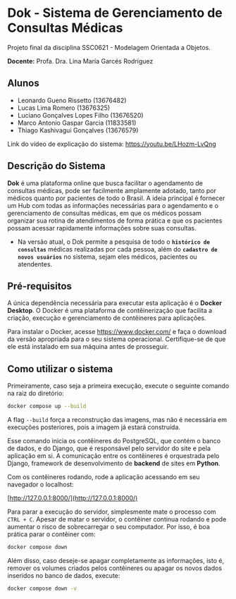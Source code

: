 # Dok - Sistema de Gerenciamento de Consultas Médicas
Projeto final da disciplina SSC0621 - Modelagem Orientada a Objetos.

**Docente:** Profa. Dra. Lina María Garcés Rodríguez

## Alunos 
- Leonardo Gueno Rissetto (13676482)
- Lucas Lima Romero (13676325)
- Luciano Gonçalves Lopes Filho (13676520)
- Marco Antonio Gaspar Garcia (11833581)
- Thiago Kashivagui Gonçalves (13676579)

Link do vídeo de explicação do sistema: https://youtu.be/LHozm-LvQng

## Descrição do Sistema
**Dok** é uma plataforma online que busca facilitar o agendamento de consultas médicas, pode ser facilmente amplamente adotado, tanto por médicos quanto por pacientes de todo o Brasil. A ideia principal é fornecer um Hub com todas as informações necessárias para o agendamento e o gerenciamento de consultas médicas, em que os médicos possam organizar sua rotina de atendimentos de forma prática e que os pacientes possam acessar rapidamente informações sobre suas consultas. 

- Na versão atual, o Dok permite a pesquisa de todo o **```histórico de consultas```** médicas realizadas por cada pessoa, além do **```cadastro de novos usuários```** no sistema, sejam eles médicos, pacientes ou atendentes.

## Pré-requisitos
A única dependência necessária para executar esta aplicação é o **Docker Desktop**. O Docker é uma plataforma de contêinerização que facilita a criação, execução e gerenciamento de contêineres para aplicações. 


Para instalar o Docker, acesse https://www.docker.com/ e faça o download da versão apropriada para o seu sistema operacional. Certifique-se de que ele está instalado em sua máquina antes de prosseguir.

## Como utilizar o sistema

Primeiramente, caso seja a primeira execução, execute o seguinte comando na raiz do diretório:
```bash
docker compose up --build
```
A flag ```--build``` força a reconstrução das imagens, mas não é necessária em execuções posteriores, pois a imagem já estará construída.

Esse comando inicia os contêineres do PostgreSQL, que contém o banco de dados, e do Django, que é responsável pelo servidor do site e pela aplicação em si. A comunicação entre os contêineres é orquestrada pelo Django, framework de desenvolvimento de **backend** de sites em **Python**. 

Com os contêineres rodando, rode a aplicação acessando em seu navegador o localhost:

[http://127.0.0.1:8000/](http://127.0.0.1:8000/)

Para parar a execução do servidor, simplesmente mate o processo com ```CTRL + C```. Apesar de matar o servidor, o contêiner continua rodando e pode aumentar o risco de sobrecarregar o seu computador. Por isso, é boa prática parar o contêiner com:

```bash
docker compose down
```

Além disso, caso deseje-se apagar completamente as informações, isto é, remover os volumes criados pelos contêineres ou apagar os novos dados inseridos no banco de dados, execute:

```bash
docker compose down -v
```
